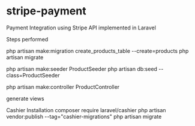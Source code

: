 # stripe-payment
Payment Integration using Stripe API implemented in Laravel

Steps performed

php artisan make:migration create_products_table --create=products
php artisan migrate


php artisan make:seeder ProductSeeder
php artisan db:seed --class=ProductSeeder

php artisan make:controller ProductController

generate views

Cashier Installation
composer require laravel/cashier
php artisan vendor:publish --tag="cashier-migrations"
php artisan migrate



